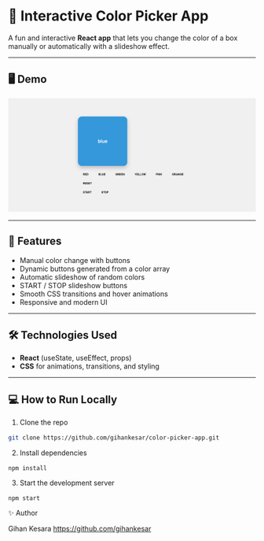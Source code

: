 # 🎨 Interactive Color Picker App

A fun and interactive **React app** that lets you change the color of a box manually or automatically with a slideshow effect.

---

## 🖥 Demo

![Color Picker Demo](src/assets/screenshot1.png)

---

## 🚀 Features

- Manual color change with buttons  
- Dynamic buttons generated from a color array  
- Automatic slideshow of random colors  
- START / STOP slideshow buttons  
- Smooth CSS transitions and hover animations  
- Responsive and modern UI  

---

## 🛠 Technologies Used

- **React** (useState, useEffect, props)  
- **CSS** for animations, transitions, and styling  

---

## 💻 How to Run Locally

1. Clone the repo  
```bash
git clone https://github.com/gihankesar/color-picker-app.git
```
2. Install dependencies
```
npm install
```
3. Start the development server
```
npm start
```
✨ Author

Gihan Kesara
https://github.com/gihankesar


